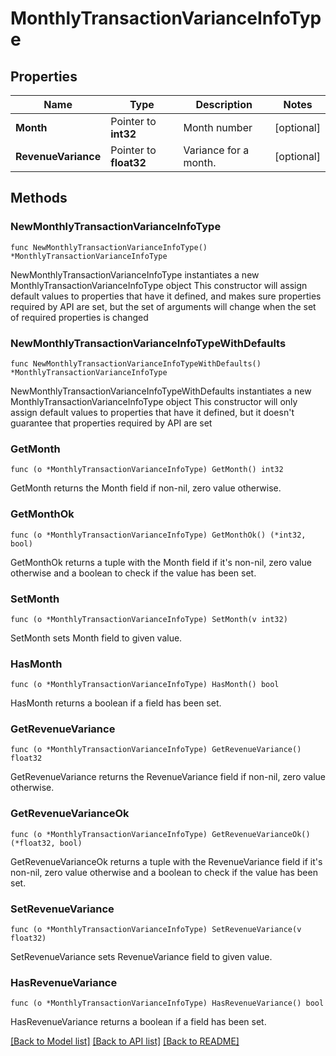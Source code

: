 # MonthlyTransactionVarianceInfoType

## Properties

Name | Type | Description | Notes
------------ | ------------- | ------------- | -------------
**Month** | Pointer to **int32** | Month number | [optional] 
**RevenueVariance** | Pointer to **float32** | Variance for a month. | [optional] 

## Methods

### NewMonthlyTransactionVarianceInfoType

`func NewMonthlyTransactionVarianceInfoType() *MonthlyTransactionVarianceInfoType`

NewMonthlyTransactionVarianceInfoType instantiates a new MonthlyTransactionVarianceInfoType object
This constructor will assign default values to properties that have it defined,
and makes sure properties required by API are set, but the set of arguments
will change when the set of required properties is changed

### NewMonthlyTransactionVarianceInfoTypeWithDefaults

`func NewMonthlyTransactionVarianceInfoTypeWithDefaults() *MonthlyTransactionVarianceInfoType`

NewMonthlyTransactionVarianceInfoTypeWithDefaults instantiates a new MonthlyTransactionVarianceInfoType object
This constructor will only assign default values to properties that have it defined,
but it doesn't guarantee that properties required by API are set

### GetMonth

`func (o *MonthlyTransactionVarianceInfoType) GetMonth() int32`

GetMonth returns the Month field if non-nil, zero value otherwise.

### GetMonthOk

`func (o *MonthlyTransactionVarianceInfoType) GetMonthOk() (*int32, bool)`

GetMonthOk returns a tuple with the Month field if it's non-nil, zero value otherwise
and a boolean to check if the value has been set.

### SetMonth

`func (o *MonthlyTransactionVarianceInfoType) SetMonth(v int32)`

SetMonth sets Month field to given value.

### HasMonth

`func (o *MonthlyTransactionVarianceInfoType) HasMonth() bool`

HasMonth returns a boolean if a field has been set.

### GetRevenueVariance

`func (o *MonthlyTransactionVarianceInfoType) GetRevenueVariance() float32`

GetRevenueVariance returns the RevenueVariance field if non-nil, zero value otherwise.

### GetRevenueVarianceOk

`func (o *MonthlyTransactionVarianceInfoType) GetRevenueVarianceOk() (*float32, bool)`

GetRevenueVarianceOk returns a tuple with the RevenueVariance field if it's non-nil, zero value otherwise
and a boolean to check if the value has been set.

### SetRevenueVariance

`func (o *MonthlyTransactionVarianceInfoType) SetRevenueVariance(v float32)`

SetRevenueVariance sets RevenueVariance field to given value.

### HasRevenueVariance

`func (o *MonthlyTransactionVarianceInfoType) HasRevenueVariance() bool`

HasRevenueVariance returns a boolean if a field has been set.


[[Back to Model list]](../README.md#documentation-for-models) [[Back to API list]](../README.md#documentation-for-api-endpoints) [[Back to README]](../README.md)


